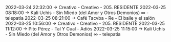 2022-03-24 22:32:00 -> Creativo - Creativo - 205. RESIDENTE
2022-03-25 08:18:00 -> Kali Uchis - Sin Miedo (del Amor y Otros Demonios) ∞ - telepatía
2022-03-25 08:21:00 -> Café Tacvba - Re - El baile y el salón
2022-03-25 10:56:00 -> Creativo - Creativo - 205. RESIDENTE
2022-03-25 11:12:00 -> Pito Pérez - Tal Y Cual - Adiós
2022-03-25 11:15:00 -> Kali Uchis - Sin Miedo (del Amor y Otros Demonios) ∞ - telepatía
